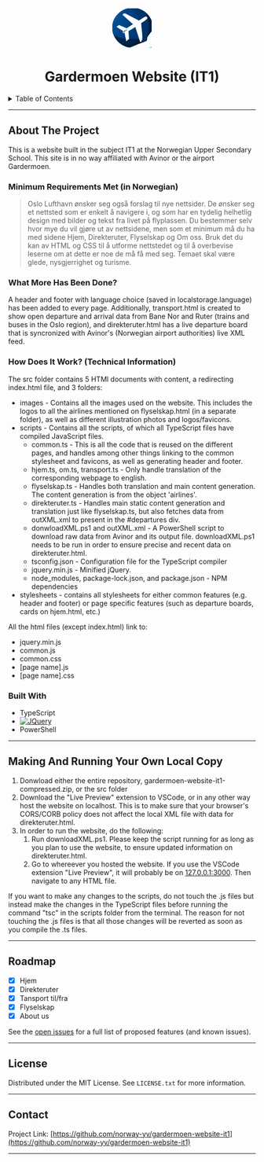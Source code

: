 <a name="readme-top"></a>
<!-- PROJECT LOGO -->
<br />
<div align="center">
  <a href="https://github.com/norway-yv/gardermoen-website-it1">
    <img src="./src/images/repo-favicon.png" alt="Logo" width="80" height="80">
  </a>

<h1 align="center">Gardermoen Website (IT1)</h1>

</div>



<!-- TABLE OF CONTENTS -->
<details>
  <summary>Table of Contents</summary>
  <ol>
    <li>
      <a href="#about">About The Project</a>
      <ul>
        <li><a href="#minimum-requirements">Minimum Requirements Met (in Norwegian)</a></li>
        <li><a href="#whatmore">What More Has Been Done?</a></li>
        <li><a href="#built-with">Built With</a></li>
        <li><a href="#how">How Does It Work? (Technical Information)</a></li>
      </ul>
    </li>
    <li><a href="#making-copy">Making Your Own Local Copy</a></li>
    <li><a href="#roadmap">Roadmap</a></li>
    <li><a href="#license">License</a></li>
    <li><a href="#contact">Contact</a></li>
  </ol>
</details>
<hr>

## About The Project <a id="about"></a>
This is a website built in the subject IT1 at the Norwegian Upper Secondary School. This site is in no way affiliated with Avinor or the airport Gardermoen.

### Minimum Requirements Met (in Norwegian) <a id="minimum-requirements"></a>
>Oslo Lufthavn ønsker seg også forslag til nye nettsider. De ønsker seg et nettsted som er enkelt å navigere i, og som har en tydelig helhetlig design med bilder og tekst fra livet på flyplassen. Du bestemmer selv hvor mye du vil gjøre ut av nettsidene, men som et minimum må du ha med sidene Hjem, Direkteruter, Flyselskap og Om oss. Bruk det du kan av HTML og CSS til å utforme nettstedet og til å overbevise leserne om at dette er noe de må få med seg. Temaet skal være glede, nysgjerrighet og turisme.

### What More Has Been Done? <a id="whatmore"></a>
A header and footer with language choice (saved in localstorage.language) has been added to every page. Additionally, transport.html is created to show open departure and arrival data from Bane Nor and Ruter (trains and buses in the Oslo region), and direkteruter.html has a live departure board that is syncronized with Avinor's (Norwegian airport authorities) live XML feed.

### How Does It Work? (Technical Information)  <a id="how"></a>
The src folder contains 5 HTMl documents with content, a redirecting index.html file, and 3 folders:
<ul>
  <li>images - Contains all the images used on the website. This includes the logos to all the airlines mentioned on flyselskap.html (in a separate folder), as well as different illustration photos and logos/favicons.</li>
  <li>scripts - Contains all the scripts, of which all TypeScript files have compiled JavaScript files.
    <ul>
      <li>common.ts - This is all the code that is reused on the different pages, and handles among other things linking to the common stylesheet and favicons, as well as generating header and footer.</li>
      <li>hjem.ts, om.ts, transport.ts - Only handle translation of the corresponding webpage to english.</li>
      <li>flyselskap.ts - Handles both translation and main content generation. The content generation is from the object 'airlines'.</li>
      <li>direkteruter.ts - Handles main static content generation and translation just like flyselskap.ts, but also fetches data from outXML.xml to present in the #departures div.</li>
      <li>donwloadXML.ps1 and outXML.xml - A PowerShell script to download raw data from Avinor and its output file. downloadXML.ps1 needs to be run in order to ensure precise and recent data on direkteruter.html.</li>
      <li>tsconfig.json - Configuration file for the TypeScript compiler</li>
      <li>jquery.min.js - Minified jQuery.</li>
      <li>node_modules, package-lock.json, and package.json - NPM dependencies</li>
    </ul>
  </li>
  <li>stylesheets - contains all stylesheets for either common features (e.g. header and footer) or page specific features (such as departure boards, cards on hjem.html, etc.)</li>
</ul>
All the html files (except index.html) link to:
<ul>
  <li>jquery.min.js</li>
  <li>common.js</li>
  <li>common.css</li>
  <li>[page name].js</li>
  <li>[page name].css</li>
</ul>

### Built With

* TypeScript
* [![JQuery][JQuery.com]][JQuery-url]
* PowerShell
<hr>

## Making And Running Your Own Local Copy <a id="making-copy"></a>
<ol>
  <li>Donwload either the entire repository, gardermoen-website-it1-compressed.zip, or the src folder</li>
  <li>Download the "Live Preview" extension to VSCode, or in any other way host the website on localhost. This is to make sure that your browser's CORS/CORB policy does not affect the local XML file with data for direkteruter.html.</li>
  <li>In order to run the website, do the following:
    <ol>
      <li>Run downloadXML.ps1. Please keep the script running for as long as you plan to use the website, to ensure updated information on direkteruter.html.</li>
      <li>Go to whereever you hosted the website. If you use the VSCode extension "Live Preview", it will probably be on <a href='http://127.0.0.1:3000/'>127.0.0.1:3000</a>. Then navigate to any HTML file.</li>
    </ol>
  </li>
</ol>
If you want to make any changes to the scripts, do not touch the .js files but instead make the changes in the TypeScript files before running the command "tsc" in the scripts folder from the terminal. The reason for not touching the .js files is that all those changes will be reverted as soon as you compile the .ts files.
<hr>

## Roadmap

- [x] Hjem
- [x] Direkteruter
- [x] Tansport til/fra
- [x] Flyselskap
- [x] About us

See the [open issues](https://github.com/norway-yv/gardermoen-website-it1/issues) for a full list of proposed features (and known issues).
<hr>

## License
Distributed under the MIT License. See `LICENSE.txt` for more information.
<hr>

## Contact
Project Link: [https://github.com/norway-yv/gardermoen-website-it1](https://github.com/norway-yv/gardermoen-website-it1)
<hr>



<!-- MARKDOWN LINKS & IMAGES -->
[JQuery.com]: https://img.shields.io/badge/jQuery-0769AD?style=for-the-badge&logo=jquery&logoColor=white
[JQuery-url]: https://jquery.com 
